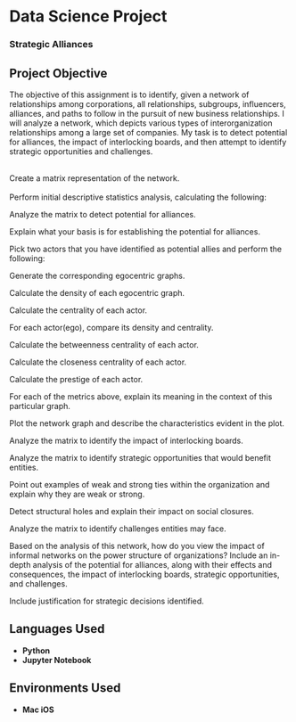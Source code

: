 <h1>Data Science Project</h1>

 ### Strategic Alliances

<h2>Project Objective</h2>
The objective of this assignment is to identify, given a network of relationships among corporations, all relationships, subgroups, influencers, alliances, and paths to follow in the pursuit of new business relationships. I will analyze a network, which depicts various types of interorganization relationships among a large set of companies. My task is to detect potential for alliances, the impact of interlocking boards, and then attempt to identify strategic opportunities and challenges.

<br>Create a matrix representation of the network.</br>
<br>Perform initial descriptive statistics analysis, calculating the following:</br>

Analyze the matrix to detect potential for alliances.

Explain what your basis is for establishing the potential for alliances.

Pick two actors that you have identified as potential allies and perform the following:

Generate the corresponding egocentric graphs.

Calculate the density of each egocentric graph.

Calculate the centrality of each actor.

For each actor(ego), compare its density and centrality.

Calculate the betweenness centrality of each actor.

Calculate the closeness centrality of each actor.

Calculate the prestige of each actor.

For each of the metrics above, explain its meaning in the context of this particular graph.

Plot the network graph and describe the characteristics evident in the plot.

Analyze the matrix to identify the impact of interlocking boards.

Analyze the matrix to identify strategic opportunities that would benefit entities.

Point out examples of weak and strong ties within the organization and explain why they are weak or strong.

Detect structural holes and explain their impact on social closures.

Analyze the matrix to identify challenges entities may face.

Based on the analysis of this network, how do you view the impact of informal networks on the power structure of organizations?
Include an in-depth analysis of the potential for alliances, along with their effects and consequences, the impact of interlocking boards, strategic opportunities, and challenges.

Include justification for strategic decisions identified.
<br/>


<h2>Languages Used</h2>

- <b>Python
- Jupyter Notebook</b> 

<h2>Environments Used </h2>

- <b>Mac iOS</b>



<!--
 ```diff
- text in red
+ text in green
! text in orange
# text in gray
@@ text in purple (and bold)@@
```
--!>
